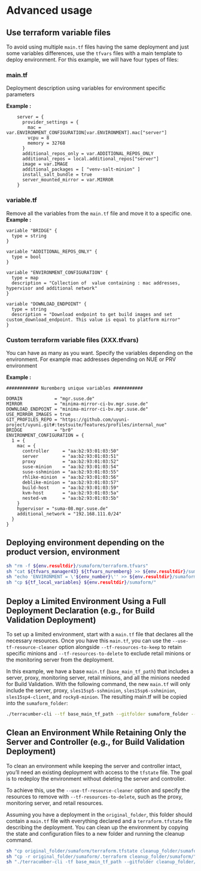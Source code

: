 # Advanced usage

## Use terraform variable files

To avoid using multiple `main.tf` files having the same deployment and just some variables differences, use the `tfvars` files with a main template to deploy environment.
For this example, we will have four types of files:

### main.tf

Deployment description using variables for environment specific parameters

__Example :__

```hcl
    server = {
      provider_settings = {
        mac = var.ENVIRONMENT_CONFIGURATION[var.ENVIRONMENT].mac["server"]
        vcpu = 8
        memory = 32768
      }
      additional_repos_only = var.ADDITIONAL_REPOS_ONLY
      additional_repos = local.additional_repos["server"]
      image = var.IMAGE
      additional_packages = [ "venv-salt-minion" ]
      install_salt_bundle = true
      server_mounted_mirror = var.MIRROR
    }
```

### variable.tf

Remove all the variables from the `main.tf` file and move it to a specific one.
   __Example :__

```hcl
variable "BRIDGE" {
  type = string
}

variable "ADDITIONAL_REPOS_ONLY" {
  type = bool
}

variable "ENVIRONMENT_CONFIGURATION" {
  type = map
  description = "Collection of  value containing : mac addresses, hypervisor and additional network"
}

variable "DOWNLOAD_ENDPOINT" {
  type = string
  description = "Download endpoint to get build images and set custom_download_endpoint. This value is equal to platform mirror"
}
```

### Custom terraform variable files (XXX.tfvars)

You can have as many as you want. Specify the variables depending on the environment. For example mac addresses depending on NUE or PRV environment

__Example :__

```'hcl'
############ Nuremberg unique variables ###########

DOMAIN            = "mgr.suse.de"
MIRROR            = "minima-mirror-ci-bv.mgr.suse.de"
DOWNLOAD_ENDPOINT = "minima-mirror-ci-bv.mgr.suse.de"
USE_MIRROR_IMAGES = true
GIT_PROFILES_REPO = "https://github.com/uyuni-project/uyuni.git#:testsuite/features/profiles/internal_nue"
BRIDGE            = "br0"
ENVIRONMENT_CONFIGURATION = {
  1 = {
    mac = {
      controller     = "aa:b2:93:01:03:50"
      server         = "aa:b2:93:01:03:51"
      proxy          = "aa:b2:93:01:03:52"
      suse-minion    = "aa:b2:93:01:03:54"
      suse-sshminion = "aa:b2:93:01:03:55"
      rhlike-minion  = "aa:b2:93:01:03:56"
      deblike-minion = "aa:b2:93:01:03:57"
      build-host     = "aa:b2:93:01:03:59"
      kvm-host       = "aa:b2:93:01:03:5a"
      nested-vm      = "aa:b2:93:01:03:5b"
    }
    hypervisor = "suma-08.mgr.suse.de"
    additional_network = "192.168.111.0/24"
  }
}
```

## Deploying environment depending on the product version, environment 

```bash
sh "rm -f ${env.resultdir}/sumaform/terraform.tfvars"
sh "cat ${tfvars_manager43} ${tfvars_nuremberg} >> ${env.resultdir}/sumaform/terraform.tfvars"
sh "echo 'ENVIRONMENT = \'${env_number}\'' >> ${env.resultdir}/sumaform/terraform.tfvars"
sh "cp ${tf_local_variables} ${env.resultdir}/sumaform/"
```

## Deploy a Limited Environment Using a Full Deployment Declaration (e.g., for Build Validation Deployment)

To set up a limited environment, start with a `main.tf` file that declares all the necessary resources. Once you have this `main.tf`, you can use the `--use-tf-resource-cleaner` option alongside `--tf-resources-to-keep` to retain specific minions and `--tf-resources-to-delete` to exclude retail minions or the monitoring server from the deployment.

In this example, we have a base `main.tf` (`base_main_tf_path`) that includes a server, proxy, monitoring server, retail minions, and all the minions needed for Build Validation. With the following command, the new `main.tf` will only include the server, proxy, `sles15sp5-sshminion`, `sles15sp6-sshminion`, `sles15sp4-client`, and `rocky8-minion`. The resulting main.tf will be copied into the `sumaform_folder`:

```bash
./terracumber-cli --tf base_main_tf_path --gitfolder sumaform_folder --sumaform-backend libvirt --use-tf-resource-cleaner --tf-resources-to-delete monitoring-server retail --tf-resources-to-keep sles15sp5-sshminion sles15sp6-sshminion sles15sp4-client rocky8-minion --runstep provision
```

## Clean an Environment While Retaining Only the Server and Controller (e.g., for Build Validation Deployment)

To clean an environment while keeping the server and controller intact, you’ll need an existing deployment with access to the `tfstate` file. The goal is to redeploy the environment without deleting the server and controller.

To achieve this, use the `--use-tf-resource-cleaner` option and specify the resources to remove with `--tf-resources-to-delete`, such as the proxy, monitoring server, and retail resources.

Assuming you have a deployment in the `original_folder`, this folder should contain a `main.tf` file with everything declared and a `terraform.tfstate` file describing the deployment. You can clean up the environment by copying the state and configuration files to a new folder and running the cleanup command.
```bash
sh "cp original_folder/sumaform/terraform.tfstate cleanup_folder/sumaform/terraform.tfstate"
sh "cp -r original_folder/sumaform/.terraform cleanup_folder/sumaform/"
sh "./terracumber-cli -tf base_main_tf_path --gitfolder cleanup_folder/sumaform --sumaform-backend libvirt --use-tf-resource-cleaner --tf-resources-to-delete proxy monitoring-server retail --runstep provision"
```